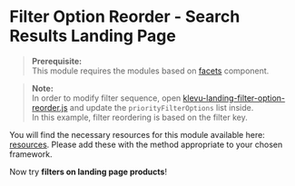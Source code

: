 # Filter Option Reorder - Search Results Landing Page

>**Prerequisite:**  
>This module requires the modules based on [facets](/components/facets) component.  

>**Note:**  
>In order to modify filter sequence, open [klevu-landing-filter-option-reorder.js](/modules/filter-option-reorder/landing/resources/assets/js/klevu-landing-filter-option-reorder.js) and update the `priorityFilterOptions` list inside.  
>In this example, filter reordering is based on the filter key.

You will find the necessary resources for this module available here:
[resources](/modules/filter-option-reorder/landing/resources). Please add these with the
method appropriate to your chosen framework. 

Now try **filters on landing page products**!
